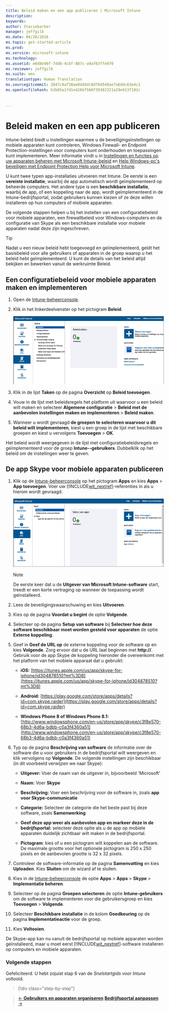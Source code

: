 ```yaml
---
title: Beleid maken en een app publiceren | Microsoft Intune
description: 
keywords: 
author: Staciebarker
manager: jeffgilb
ms.date: 04/28/2016
ms.topic: get-started-article
ms.prod: 
ms.service: microsoft-intune
ms.technology: 
ms.assetid: e0d8e98f-7dd8-4cbf-887c-a9af63ffe970
ms.reviewer: jeffgilb
ms.suite: ems
translationtype: Human Translation
ms.sourcegitcommit: 2847c9af38ae0ddddc8d76d548ae7abddc63e4c1
ms.openlocfilehash: b3b65a1fd1e426bf566f39382321a29e913f102c


---
```


# Beleid maken en een app publiceren
Intune-beleid biedt u instellingen waarmee u de beveiligingsinstellingen op mobiele apparaten kunt controleren, Windows Firewall- en Endpoint Protection-instellingen voor computers kunt onderhouden en toepassingen kunt implementeren. Meer informatie vindt u in [Instellingen en functies op uw apparaten beheren met Microsoft Intune-beleid](/Intune/deploy-use/manage-settings-and-features-on-your-devices-with-microsoft-intune-policies) en [Help Windows-pc's beveiligen met Endpoint Protection Help voor Microsoft Intune](/Intune/deploy-use/help-secure-windows-pcs-with-endpoint-protection-for-microsoft-intune).

U kunt twee typen app-installaties uitvoeren met Intune. De eerste is een **vereiste installatie**, waarbij de app automatisch wordt geïmplementeerd op beheerde computers. Het andere type is een **beschikbare installatie**, waarbij de app, of een koppeling naar de app, wordt geïmplementeerd in de Intune-bedrijfsportal, zodat gebruikers kunnen kiezen of ze deze willen installeren op hun computers of mobiele apparaten.

<!-- this section really isn't necessary and confuses a lot of people because most mobile device apps aren't licensed this way (and our licensing/reporting features aren't super helpful). I think it's best to avoid this during a quick start guide.

Before using Intune to deploy apps, make sure that you have the appropriate licenses to publish, distribute, and use the app. The Licenses workspace lets you add and manage license agreement information for apps or software purchased through Microsoft Volume Licensing agreements, and for Microsoft or non-Microsoft software that was purchased by other means. You can then create license reports that display managed license usage information throughout your company to stay informed of license usage activity.
-->

De volgende stappen helpen u bij het instellen van een configuratiebeleid voor mobiele apparaten, een firewallbeleid voor Windows-computers en de configuratie van Skype als een beschikbare installatie voor mobiele apparaten nadat deze zijn ingeschreven.

> [!TIP]
> Nadat u een nieuw beleid hebt toegevoegd en geïmplementeerd, geldt het basisbeleid voor alle gebruikers of apparaten in de groep waarop u het beleid hebt geïmplementeerd. U kunt de details van het beleid altijd bekijken en bewerken vanuit de werkruimte Beleid.


## Een configuratiebeleid voor mobiele apparaten maken en implementeren

1.  Open de [Intune-beheerconsole](https://manage.microsoft.com/).

2.  Klik in het linkerdeelvenster op het pictogram **Beleid**.

    ![beheerconsole-beleid-werkruimte](./media/policy.png)

3.  Klik in de lijst **Taken** op de pagina **Overzicht** op **Beleid toevoegen**.

4.  Vouw in de lijst met beleidsregels het platform uit waarvoor u een beleid wilt maken en selecteer **Algemene configuratie** > **Beleid met de aanbevolen instellingen maken en implementeren** > **Beleid maken**.

5.  Wanneer u wordt gevraagd **de groepen te selecteren waarvoor u dit beleid wilt implementeren**, kiest u een groep in de lijst met beschikbare groepen en kiest u vervolgens **Toevoegen** > **OK**.

Het beleid wordt weergegeven in de lijst met configuratiebeleidsregels en geïmplementeerd voor de groep **Intune--gebruikers**. Dubbelklik op het beleid om de instellingen weer te geven.

## De app Skype voor mobiele apparaten publiceren

1.  Klik op de [Intune-beheerconsole](https://manage.microsoft.com/) op het pictogram **Apps** en kies **Apps** > **App toevoegen**. Voer uw [!INCLUDE[wit_nextref](../includes/wit_nextref_md.md)]-referenties in als u hierom wordt gevraagd.

    ![beheerconsole-apps-werkruimte](./media/apps.png)

    > [!NOTE]
    > De eerste keer dat u de **Uitgever van Microsoft Intune-software** start, treedt er een korte vertraging op wanneer de toepassing wordt geïnstalleerd.

2.  Lees de beveiligingswaarschuwing en kies **Uitvoeren**.

3.  Kies op de pagina **Voordat u begint** de optie **Volgende**.

4.  Selecteer op de pagina **Setup van software** bij **Selecteer hoe deze software beschikbaar moet worden gesteld voor apparaten** de optie **Externe koppeling**.

5.  Geef in **Geef de URL op** de externe koppeling voor de software op en kies **Volgende**. Zorg ervoor dat u de URL laat beginnen met **http://**. Gebruik voor de app Skype de koppeling hieronder die overeenkomt met het platform van het mobiele apparaat dat u gebruikt:

    -   **iOS:**   [https://itunes.apple.com/us/app/skype-for-iphone/id304878510?mt%3D8](https://itunes.apple.com/us/app/skype-for-iphone/id304878510?mt%3D8)

    -   **Android:**  [https://play.google.com/store/apps/details?id=com.skype.raider](https://play.google.com/store/apps/details?id=com.skype.raider)

    -   **Windows Phone 8 of Windows Phone 8.1:**  [http://www.windowsphone.com/en-us/store/app/skype/c3f8e570-68b3-4d6a-bdbb-c0a3f4360a51](http://www.windowsphone.com/en-us/store/app/skype/c3f8e570-68b3-4d6a-bdbb-c0a3f4360a51)

6.  Typ op de pagina **Beschrijving van software** de informatie over de software die u voor gebruikers in de bedrijfsportal wilt weergeven en klik vervolgens op **Volgende**. De volgende instellingen zijn beschikbaar (in dit voorbeeld verwijzen we naar Skype):

    -   **Uitgever:** Voer de naam van de uitgever in, bijvoorbeeld 'Microsoft'

    -   **Naam:** Voer **Skype**

    -   **Beschrijving:** Voer een beschrijving voor de software in, zoals **app voor Skype-communicatie**

    -   **Categorie:** Selecteer de categorie die het beste past bij deze software, zoals **Samenwerking**

    -   **Geef deze app weer als aanbevolen app en markeer deze in de bedrijfsportal:** selecteer deze optie als u de app op mobiele apparaten duidelijk zichtbaar wilt maken in de bedrijfsportal.

    -   **Pictogram**: kies of u een pictogram wilt koppelen aan de software. De maximale grootte voor het optionele pictogram is 250 x 250 pixels en de aanbevolen grootte is 32 x 32 pixels.

7.  Controleer de software-informatie op de pagina **Samenvatting** en kies **Uploaden**. Kies **Sluiten** om de wizard af te sluiten.

8.  Kies in de [Intune-beheerconsole](https://manage.microsoft.com/) de optie **Apps** > **Apps** > **Skype** > **Implementatie beheren**.

9. Selecteer op de pagina **Groepen selecteren** de optie **Intune-gebruikers** om de software te implementeren voor die gebruikersgroep en kies **Toevoegen** > **Volgende**.

10. Selecteer **Beschikbare installatie** in de kolom **Goedkeuring** op de pagina **Implementatieactie** voor de groep.

11. Kies **Voltooien**.

De Skype-app kan nu vanuit de bedrijfsportal op mobiele apparaten worden geïnstalleerd, maar u moet eerst [!INCLUDE[wit_nextref](../includes/wit_nextref_md.md)]-software installeren op computers en mobiele apparaten.


### Volgende stappen
Gefeliciteerd. U hebt zojuist stap 6 van de *Snelstartgids voor Intune* voltooid.

>[!div class="step-by-step"]

>[&larr; **Gebruikers en apparaten organiseren**](.\start-with-a-paid-subscription-to-microsoft-intune-step-5.md)       [**Bedrijfsportal aanpassen** &rarr;](.\start-with-a-paid-subscription-to-microsoft-intune-step-7.md)  



<!--HONumber=Jun16_HO4-->


